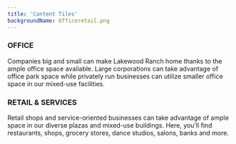 ```yaml
---
title: 'Content Tiles'
backgroundName: Officeretail.png
---
```


### OFFICE

Companies big and small can make Lakewood Ranch home thanks to the ample office space available. Large corporations can take advantage of office park space while privately run businesses can utilize smaller office space in our mixed-use facilities.
### RETAIL & SERVICES

Retail shops and service-oriented businesses can take advantage of ample space in our diverse plazas and mixed-use buildings. Here, you’ll find restaurants, shops, grocery stores, dance studios, salons, banks and more.